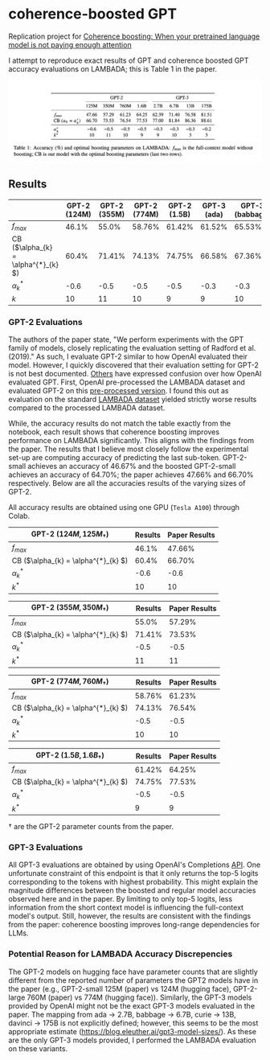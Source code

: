 # coherence-boosted GPT

Replication project for [Coherence boosting: When your pretrained language model is not paying enough attention](https://arxiv.org/pdf/2110.08294.pdf)

I attempt to reproduce exact results of GPT and coherence boosted GPT
accuracy evaluations on LAMBADA; this is Table 1 in the paper.

![Table1](table.png)

## Results
|    | GPT-2 (124M) | GPT-2 (355M) | GPT-2 (774M) | GPT-2 (1.5B) |  GPT-3 (ada) | GPT-3 (babbage) | GPT-3 (curie) | GPT-3 (davinci) |
| ---|      ---     | ---          |    ---       |   ---        |  ---         |     ---         | ---           | ---             |
| $f_{max}$   | 46.1%          |  55.0%        |    58.76%      | 61.42%          |   61.52%        | 65.53%             |   75.57%         |  80.44%           |
|  CB ($\alpha_{k} = \alpha^{*}_{k} $)| 60.4%          |  71.41%         |    74.13%       | 74.75%          |   66.58%       | 67.36%             |   78.98%         |  82.07%          |
| $\alpha^{*}_{k}$ | -0.6         |  -0.5        |    -0.5       | -0.5          |   -0.3      | -0.3           |   -0.3        |  -0.2         |
| ${k}$ | 10         |  11        |    10       | 9          |   9      | 10           |   3        |  3        |



### GPT-2 Evaluations
The authors of the paper state, "We perform experiments with the GPT family of
models, closely replicating the evaluation setting of Radford et al. (2019)." As such,
I evaluate GPT-2 similar to how OpenAI evaluated their model. However, I quickly
discovered that their evaluation setting for GPT-2 is not best documented. [Others](https://github.com/openai/gpt-2/issues/131) have expressed confusion over how OpenAI evaluated GPT.
First, OpenAI pre-processed the LAMBADA dataset and evaluated GPT-2 on this
[pre-processed version](https://huggingface.co/datasets/EleutherAI/lambada_openai).
I found this out as evaluation on the standard [LAMBADA dataset](https://huggingface.co/datasets/lambada) yielded strictly worse results compared to the processed LAMBADA dataset.

While, the accuracy results do not match
the table exactly from the notebook, each result shows that coherence boosting
improves performance on LAMBADA significantly. This aligns with the findings
from the paper. The results that I believe most closely follow the experimental 
set-up are computing accuracy of predicting the last sub-token. GPT-2-small achieves an accuracy of 46.67% and the boosted GPT-2-small achieves an accuracy of 64.70%; the paper achieves 47.66% and 66.70% respectively. Below are all the accuracies results of the varying sizes of GPT-2.

All accuracy results are obtained using one GPU ($\texttt{Tesla A100}$) through Colab. 

|  GPT-2  $(124M, 125M_{\dagger})$                               |   Results      | Paper Results |
| ---                                    | ----           | ---           |
|  $f_{max}$                             |  46.1%         |  47.66%       |
|  CB ($\alpha_{k} = \alpha^{*}_{k} $)   |  60.4%         |  66.70%       |
|  $\alpha^{*}_{k}$                      |  -0.6          |  -0.6         |
|  $k^{*}$                               |  10            |  10           |

|  GPT-2  $(355M, 350M_{\dagger})$                                |   Results      | Paper Results |
| ---                                    | ----           | ---           |
|  $f_{max}$                             |  55.0%         |  57.29%       |
|  CB ($\alpha_{k} = \alpha^{*}_{k} $)   |  71.41%         |  73.53%       |
|  $\alpha^{*}_{k}$                      |  -0.5          |  -0.5         |
|  $k^{*}$                               |  11            |  11           |

|  GPT-2  $(774M, 760M_{\dagger})$                                |   Results      | Paper Results |
| ---                                    | ----           | ---           |
|  $f_{max}$                             |  58.76%         |  61.23%       |
|  CB ($\alpha_{k} = \alpha^{*}_{k} $)   |  74.13%         |  76.54%       |
|  $\alpha^{*}_{k}$                      |  -0.5          |  -0.5         |
|  $k^{*}$                               |  10            |  10           |

|  GPT-2  $(1.5B, 1.6B_{\dagger})$                                |   Results      | Paper Results |
| ---                                    | ----           | ---           |
|  $f_{max}$                             |  61.42%         |  64.25%       |
|  CB ($\alpha_{k} = \alpha^{*}_{k} $)   |  74.75%         |  77.53%       |
|  $\alpha^{*}_{k}$                      |  -0.5          |  -0.5         |
|  $k^{*}$                               |  9            |  9           |

$\dagger$ are the GPT-2 parameter counts from the paper.

### GPT-3 Evaluations

All GPT-3 evaluations are obtained by using OpenAI's Completions [API](https://platform.openai.com/docs/api-reference/completions?lang=python). One unfortunate constraint of this endpoint is that it only returns the top-5 logits corresponding to the tokens with highest probability. This might explain the magnitude differences between the boosted and regular model accuracies observed here and in the paper. By limiting to only top-5 logits, less information from the short context model is influencing the full-context model's output. Still, however, the results are consistent with the findings from the paper: coherence boosting improves long-range dependencies for LLMs. 


### Potential Reason for LAMBADA Accuracy Discrepencies

The GPT-2 models on hugging face have parameter counts that are slightly different from the reported number of parameters the GPT2 models have in the paper (e.g., GPT-2-small 125M (paper) vs 124M (hugging face), GPT-2-large 760M (paper) vs 774M (hugging face)). Similarly, the GPT-3 models provided by OpenAI might not be the exact GPT-3 models evaluated in the paper. The mapping from ada -> 2.7B, babbage -> 6.7B, curie -> 13B, davinci -> 175B is not explicitly defined; however, this seems to be the most appropriate estimate (https://blog.eleuther.ai/gpt3-model-sizes/). As these are the only GPT-3 models provided, I performed the LAMBADA evaluation on these variants. 

